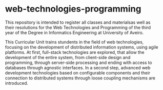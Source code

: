# web-technologies-programming
This repository is intended to register all classes and materialsas well as their resolutions for the Web Technologies and Programming of the third year of the Degree in Informatics Engineering at University of Aveiro.

This Curricular Unit trains stundents in the field of web technologies, focusing on the development of distributed information systems, using agile platforms. At first, full-stack technologies are explored, that allow the development of the entire system, from client-side design and programming, through server-side processing and ending with access to databases through agnostic interfaces. In a second step, advanced web development technologies based on configurable components and their connection to distributed systems through loose coupling mechanisms are introduced.
